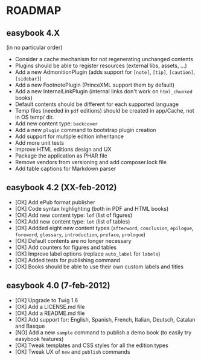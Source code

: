 # ROADMAP #

## easybook 4.X ##

(in no particular order)

  * Consider a cache mechanism for not regenerating unchanged contents
  * Plugins should be able to register resources (external libs, assets, ...)
  * Add a new AdmonitionPlugin (adds support for `[note]`, `[tip]`, `[caution]`, `[sidebar]`)
  * Add a new FootnotePlugin (PrinceXML support them by default)
  * Add a new InternalLinkPlugin (internal links don't work on `html_chunked` books)
  * Default contents should be different for each supported language
  * Temp files (needed in `pdf` editions) should be created in app/Cache, not in OS temp/ dir.
  * Add new content type: `backcover`
  * Add a new `plugin` command to bootstrap plugin creation
  * Add support for multiple edition inheritance
  * Add more unit tests
  * Improve HTML editions design and UX
  * Package the application as PHAR file
  * Remove vendors from versioning and add composer.lock file
  * Add table captions for Markdown parser

## easybook 4.2 (XX-feb-2012) ##

  * [OK] Add ePub format publisher
  * [OK] Code syntax highlighting (both in PDF and HTML books)
  * [OK] Add new content type: `lof` (list of figures)
  * [OK] Add new content type: `lot` (list of tables)
  * [OK] Addded eight new content types (`afterword`, `conclusion`, `epilogue`, `foreword`, `glossary`, `introduction`, `preface`, `prologue`)
  * [OK] Default contents are no longer necessary
  * [OK] Add counters for figures and tables
  * [OK] Improve label options (replace `auto_label` for `labels`)
  * [OK] Added tests for publishing command
  * [OK] Books should be able to use their own custom labels and titles

## easybook 4.0 (7-feb-2012) ##

  * [OK] Upgrade to Twig 1.6
  * [OK] Add a LICENSE.md file
  * [OK] Add a README.md file
  * [OK] Add support for: English, Spanish, French, Italian, Deutsch, Catalan and Basque
  * [NO] Add a new `sample` command to publish a demo book (to easily try easybook features)
  * [OK] Tweak templates and CSS styles for all the edition types
  * [OK] Tweak UX of `new` and `publish` commands